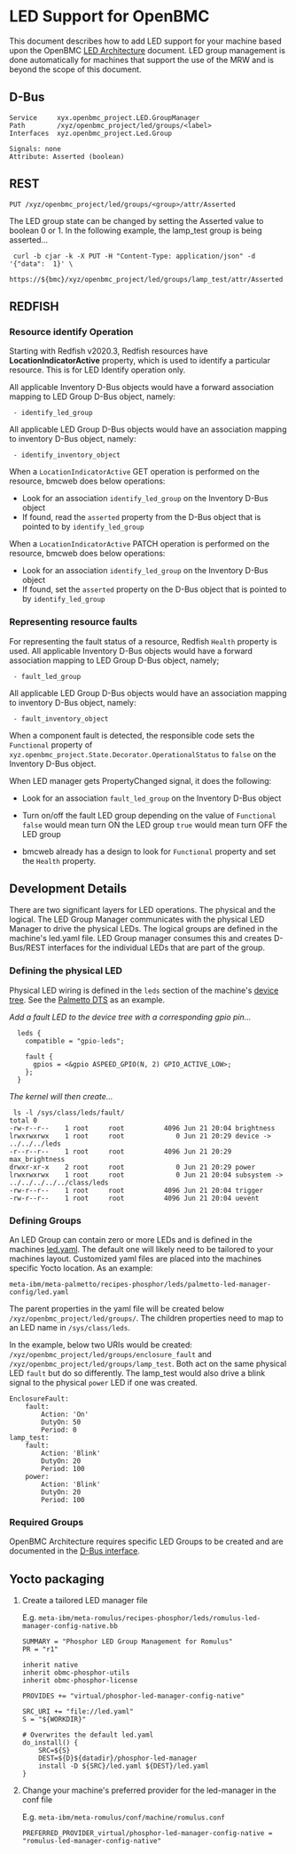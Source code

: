 # LED Support for OpenBMC

This document describes how to add LED support for your machine based upon the
OpenBMC [LED Architecture][led d-bus readme] document. LED group management is
done automatically for machines that support the use of the MRW and is beyond
the scope of this document.

## D-Bus

```
Service     xyx.openbmc_project.LED.GroupManager
Path        /xyz/openbmc_project/led/groups/<label>
Interfaces  xyz.openbmc_project.Led.Group

Signals: none
Attribute: Asserted (boolean)
```

## REST

```
PUT /xyz/openbmc_project/led/groups/<group>/attr/Asserted
```

The LED group state can be changed by setting the Asserted value to boolean 0
or 1. In the following example, the lamp_test group is being asserted...

```
 curl -b cjar -k -X PUT -H "Content-Type: application/json" -d '{"data":  1}' \
  https://${bmc}/xyz/openbmc_project/led/groups/lamp_test/attr/Asserted
```

## REDFISH

### Resource identify Operation

Starting with Redfish v2020.3, Redfish resources have
**LocationIndicatorActive** property, which is used to identify a particular
resource. This is for LED Identify operation only.

All applicable Inventory D-Bus objects would have a forward association mapping
to LED Group D-Bus object, namely:

```
 - identify_led_group
```

All applicable LED Group D-Bus objects would have an association mapping to
inventory D-Bus object, namely:

```
 - identify_inventory_object
```

When a `LocationIndicatorActive` GET operation is performed on the resource,
bmcweb does below operations:

- Look for an association `identify_led_group` on the Inventory D-Bus object
- If found, read the `asserted` property from the D-Bus object that is pointed
  to by `identify_led_group`

When a `LocationIndicatorActive` PATCH operation is performed on the resource,
bmcweb does below operations:

- Look for an association `identify_led_group` on the Inventory D-Bus object
- If found, set the `asserted` property on the D-Bus object that is pointed to
  by `identify_led_group`

### Representing resource faults

For representing the fault status of a resource, Redfish `Health` property is
used. All applicable Inventory D-Bus objects would have a forward association
mapping to LED Group D-Bus object, namely;

```
 - fault_led_group
```

All applicable LED Group D-Bus objects would have an association mapping to
inventory D-Bus object, namely:

```
 - fault_inventory_object
```

When a component fault is detected, the responsible code sets the `Functional`
property of `xyz.openbmc_project.State.Decorator.OperationalStatus` to `false`
on the Inventory D-Bus object.

When LED manager gets PropertyChanged signal, it does the following:

- Look for an association `fault_led_group` on the Inventory D-Bus object
- Turn on/off the fault LED group depending on the value of `Functional` `false`
  would mean turn ON the LED group `true` would mean turn OFF the LED group

- bmcweb already has a design to look for `Functional` property and set the
  `Health` property.

## Development Details

There are two significant layers for LED operations. The physical and the
logical. The LED Group Manager communicates with the physical LED Manager to
drive the physical LEDs. The logical groups are defined in the machine's
led.yaml file. LED Group manager consumes this and creates D-Bus/REST interfaces
for the individual LEDs that are part of the group.

### Defining the physical LED

Physical LED wiring is defined in the `leds` section of the machine's [device
tree][kernel arm dts]. See the [Palmetto DTS][palmetto dts led] as an example.

_Add a fault LED to the device tree with a corresponding gpio pin..._

```
  leds {
    compatible = "gpio-leds";

    fault {
      gpios = <&gpio ASPEED_GPIO(N, 2) GPIO_ACTIVE_LOW>;
    };
  }
```

_The kernel will then create..._

```
 ls -l /sys/class/leds/fault/
total 0
-rw-r--r--    1 root     root          4096 Jun 21 20:04 brightness
lrwxrwxrwx    1 root     root             0 Jun 21 20:29 device -> ../../../leds
-r--r--r--    1 root     root          4096 Jun 21 20:29 max_brightness
drwxr-xr-x    2 root     root             0 Jun 21 20:29 power
lrwxrwxrwx    1 root     root             0 Jun 21 20:04 subsystem -> ../../../../../class/leds
-rw-r--r--    1 root     root          4096 Jun 21 20:04 trigger
-rw-r--r--    1 root     root          4096 Jun 21 20:04 uevent
```

### Defining Groups

An LED Group can contain zero or more LEDs and is defined in the machines
[led.yaml][led yaml]. The default one will likely need to be tailored to your
machines layout. Customized yaml files are placed into the machines specific
Yocto location. As an example:

```
meta-ibm/meta-palmetto/recipes-phosphor/leds/palmetto-led-manager-config/led.yaml
```

The parent properties in the yaml file will be created below
`/xyz/openbmc_project/led/groups/`. The children properties need to map to an
LED name in `/sys/class/leds`.

In the example, below two URIs would be created:
`/xyz/openbmc_project/led/groups/enclosure_fault` and
`/xyz/openbmc_project/led/groups/lamp_test`. Both act on the same physical LED
`fault` but do so differently. The lamp_test would also drive a blink signal to
the physical `power` LED if one was created.

```
EnclosureFault:
    fault:
        Action: 'On'
        DutyOn: 50
        Period: 0
lamp_test:
    fault:
        Action: 'Blink'
        DutyOn: 20
        Period: 100
    power:
        Action: 'Blink'
        DutyOn: 20
        Period: 100

```

### Required Groups

OpenBMC Architecture requires specific LED Groups to be created and are
documented in the [D-Bus interface][led d-bus readme].

## Yocto packaging

1.  Create a tailored LED manager file

    E.g.
    `meta-ibm/meta-romulus/recipes-phosphor/leds/romulus-led-manager-config-native.bb`

    ```
    SUMMARY = "Phosphor LED Group Management for Romulus"
    PR = "r1"

    inherit native
    inherit obmc-phosphor-utils
    inherit obmc-phosphor-license

    PROVIDES += "virtual/phosphor-led-manager-config-native"

    SRC_URI += "file://led.yaml"
    S = "${WORKDIR}"

    # Overwrites the default led.yaml
    do_install() {
        SRC=${S}
        DEST=${D}${datadir}/phosphor-led-manager
        install -D ${SRC}/led.yaml ${DEST}/led.yaml
    }
    ```

2.  Change your machine's preferred provider for the led-manager in the conf
    file

    E.g. `meta-ibm/meta-romulus/conf/machine/romulus.conf`

    `PREFERRED_PROVIDER_virtual/phosphor-led-manager-config-native = "romulus-led-manager-config-native"`

[led d-bus readme]:
  https://github.com/openbmc/phosphor-dbus-interfaces/blob/master/yaml/xyz/openbmc_project/Led/README.md
[led yaml]: https://github.com/openbmc/phosphor-led-manager/blob/master/led.yaml
[kernel arm dts]:
  https://github.com/openbmc/linux/tree/dev-4.19/arch/arm/boot/dts
[palmetto dts led]:
  https://github.com/openbmc/linux/blob/dev-4.19/arch/arm/boot/dts/aspeed-bmc-opp-palmetto.dts#L45

